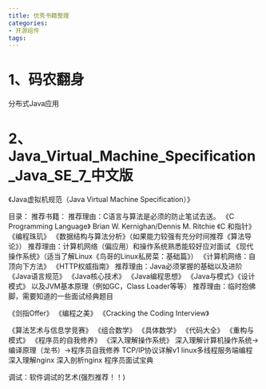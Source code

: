 ```yaml
---
title: 优秀书籍整理
categories: 
- 开源组件
tags:
---
```


# 1、码农翻身
分布式Java应用 [](https://book.douban.com/subject/4848587/)

# 2、Java_Virtual_Machine_Specification_Java_SE_7_中文版 
《Java虚拟机规范（Java Virtual Machine Specification）》




目录：
推荐书籍：
推荐理由：C语言与算法是必须的防止笔试去送。
《C Programming Language》 Brian W. Kernighan/Dennis M. Ritchie
《C 和指针》
《编程珠玑》
《数据结构与算法分析》（如果能力较强有充分时间推荐《算法导论》）
推荐理由：计算机网络（偏应用）和操作系统熟悉能较好应对面试
《现代操作系统》（适当了解Linux《鸟哥的Linux私房菜：基础篇》）
《计算机网络：自顶向下方法》
《HTTP权威指南》
推荐理由：Java必须掌握的基础以及进阶
《Java语言规范》
《Java核心技术》
《Java编程思想》
《Java与模式》《设计模式》
以及JVM基本原理（例如GC，Class Loader等等）
推荐理由：临时抱佛脚，需要知道的一些面试经典题目

《剑指Offer》
《编程之美》
《Cracking the Coding Interview》


《算法艺术与信息学竞赛》
《组合数学》
《具体数学》
《代码大全》
《重构与模式》
《程序员的自我修养》
《深入理解操作系统》
深入理解计算机操作系统->编译原理（龙书）->程序员自我修养
TCP/IP协议详解v1
linux多线程服务端编程
深入理解nginx
深入剖析nginx
程序员面试宝典
 
调试：软件调试的艺术(强烈推荐！！)
